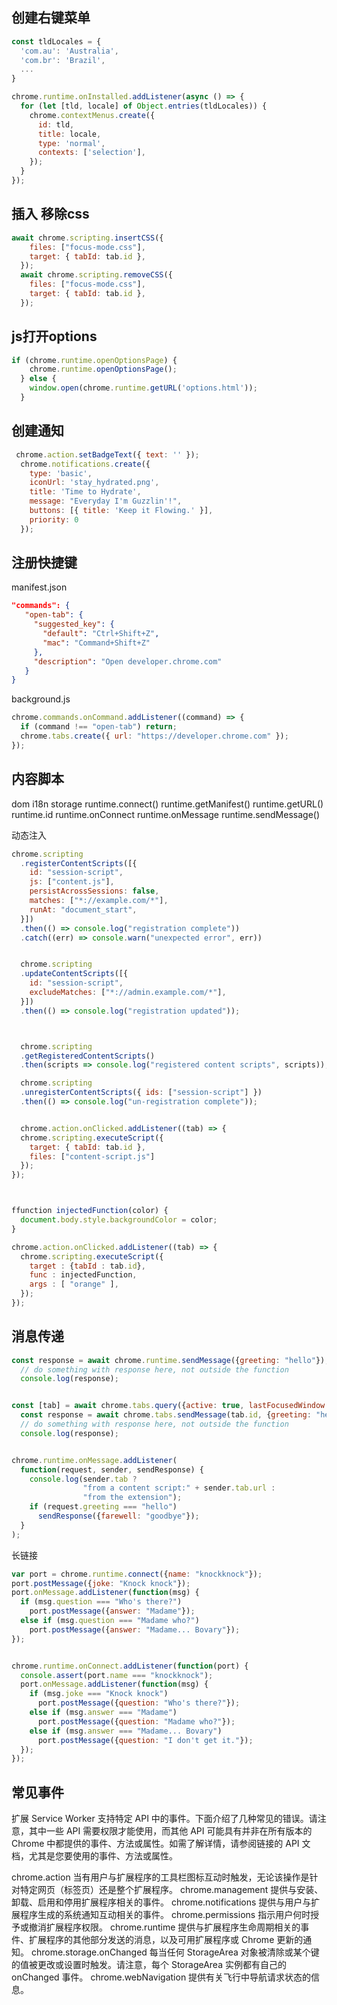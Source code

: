 ## 创建右键菜单 

```js
const tldLocales = {
  'com.au': 'Australia',
  'com.br': 'Brazil',
  ...
}

chrome.runtime.onInstalled.addListener(async () => {
  for (let [tld, locale] of Object.entries(tldLocales)) {
    chrome.contextMenus.create({
      id: tld,
      title: locale,
      type: 'normal',
      contexts: ['selection'],
    });
  }
});
```

## 插入 移除css

```js
await chrome.scripting.insertCSS({
    files: ["focus-mode.css"],
    target: { tabId: tab.id },
  });
  await chrome.scripting.removeCSS({
    files: ["focus-mode.css"],
    target: { tabId: tab.id },
  });
```


## js打开options

```js
if (chrome.runtime.openOptionsPage) {
    chrome.runtime.openOptionsPage();
  } else {
    window.open(chrome.runtime.getURL('options.html'));
  }
```


## 创建通知

```js
 chrome.action.setBadgeText({ text: '' });
  chrome.notifications.create({
    type: 'basic',
    iconUrl: 'stay_hydrated.png',
    title: 'Time to Hydrate',
    message: "Everyday I'm Guzzlin'!",
    buttons: [{ title: 'Keep it Flowing.' }],
    priority: 0
  });
```


## 注册快捷键

manifest.json

```json
"commands": {
   "open-tab": {
     "suggested_key": {
       "default": "Ctrl+Shift+Z",
       "mac": "Command+Shift+Z"
     },
     "description": "Open developer.chrome.com"
   }
}
```

background.js

```js
chrome.commands.onCommand.addListener((command) => {
  if (command !== "open-tab") return;
  chrome.tabs.create({ url: "https://developer.chrome.com" });
});
```


## 内容脚本

dom
i18n
storage
runtime.connect()
runtime.getManifest()
runtime.getURL()
runtime.id
runtime.onConnect
runtime.onMessage
runtime.sendMessage()


动态注入

```js
chrome.scripting
  .registerContentScripts([{
    id: "session-script",
    js: ["content.js"],
    persistAcrossSessions: false,
    matches: ["*://example.com/*"],
    runAt: "document_start",
  }])
  .then(() => console.log("registration complete"))
  .catch((err) => console.warn("unexpected error", err))


  chrome.scripting
  .updateContentScripts([{
    id: "session-script",
    excludeMatches: ["*://admin.example.com/*"],
  }])
  .then(() => console.log("registration updated"));



  chrome.scripting
  .getRegisteredContentScripts()
  .then(scripts => console.log("registered content scripts", scripts));

  chrome.scripting
  .unregisterContentScripts({ ids: ["session-script"] })
  .then(() => console.log("un-registration complete"));


  chrome.action.onClicked.addListener((tab) => {
  chrome.scripting.executeScript({
    target: { tabId: tab.id },
    files: ["content-script.js"]
  });
});



ffunction injectedFunction(color) {
  document.body.style.backgroundColor = color;
}

chrome.action.onClicked.addListener((tab) => {
  chrome.scripting.executeScript({
    target : {tabId : tab.id},
    func : injectedFunction,
    args : [ "orange" ],
  });
});
```

## 消息传递

```js
const response = await chrome.runtime.sendMessage({greeting: "hello"});
  // do something with response here, not outside the function
  console.log(response);


const [tab] = await chrome.tabs.query({active: true, lastFocusedWindow: true});
  const response = await chrome.tabs.sendMessage(tab.id, {greeting: "hello"});
  // do something with response here, not outside the function
  console.log(response);


chrome.runtime.onMessage.addListener(
  function(request, sender, sendResponse) {
    console.log(sender.tab ?
                "from a content script:" + sender.tab.url :
                "from the extension");
    if (request.greeting === "hello")
      sendResponse({farewell: "goodbye"});
  }
);
```


长链接

```js
var port = chrome.runtime.connect({name: "knockknock"});
port.postMessage({joke: "Knock knock"});
port.onMessage.addListener(function(msg) {
  if (msg.question === "Who's there?")
    port.postMessage({answer: "Madame"});
  else if (msg.question === "Madame who?")
    port.postMessage({answer: "Madame... Bovary"});
});


chrome.runtime.onConnect.addListener(function(port) {
  console.assert(port.name === "knockknock");
  port.onMessage.addListener(function(msg) {
    if (msg.joke === "Knock knock")
      port.postMessage({question: "Who's there?"});
    else if (msg.answer === "Madame")
      port.postMessage({question: "Madame who?"});
    else if (msg.answer === "Madame... Bovary")
      port.postMessage({question: "I don't get it."});
  });
});
```

## 常见事件
扩展 Service Worker 支持特定 API 中的事件。下面介绍了几种常见的错误。请注意，其中一些 API 需要权限才能使用，而其他 API 可能具有并非在所有版本的 Chrome 中都提供的事件、方法或属性。如需了解详情，请参阅链接的 API 文档，尤其是您要使用的事件、方法或属性。

chrome.action
当有用户与扩展程序的工具栏图标互动时触发，无论该操作是针对特定网页（标签页）还是整个扩展程序。
chrome.management
提供与安装、卸载、启用和停用扩展程序相关的事件。
chrome.notifications
提供与用户与扩展程序生成的系统通知互动相关的事件。
chrome.permissions
指示用户何时授予或撤消扩展程序权限。
chrome.runtime
提供与扩展程序生命周期相关的事件、扩展程序的其他部分发送的消息，以及可用扩展程序或 Chrome 更新的通知。
chrome.storage.onChanged
每当任何 StorageArea 对象被清除或某个键的值被更改或设置时触发。请注意，每个 StorageArea 实例都有自己的 onChanged 事件。
chrome.webNavigation
提供有关飞行中导航请求状态的信息。